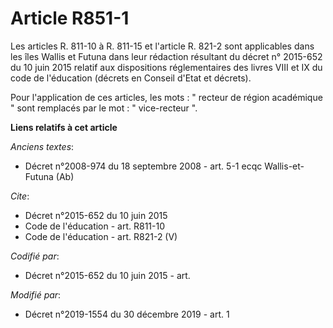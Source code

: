 # Article R851-1

Les articles R. 811-10 à R. 811-15 et l'article R. 821-2 sont applicables dans les îles Wallis et Futuna dans leur rédaction
résultant du décret n° 2015-652 du 10 juin 2015 relatif aux dispositions réglementaires des livres VIII et IX du code de
l'éducation (décrets en Conseil d'Etat et décrets).

Pour l'application de ces articles, les mots : " recteur de région académique " sont remplacés par le mot : " vice-recteur ".

**Liens relatifs à cet article**

_Anciens textes_:

  - Décret n°2008-974 du 18 septembre 2008 - art. 5-1 ecqc Wallis-et-Futuna (Ab)

_Cite_:

  - Décret n°2015-652 du 10 juin 2015
  - Code de l'éducation - art. R811-10
  - Code de l'éducation - art. R821-2 (V)

_Codifié par_:

  - Décret n°2015-652 du 10 juin 2015 - art.

_Modifié par_:

  - Décret n°2019-1554 du 30 décembre 2019 - art. 1
